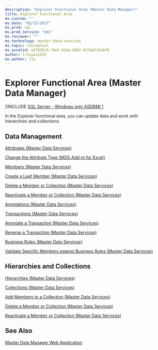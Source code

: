 ```yaml
---
description: "Explorer Functional Area (Master Data Manager)"
title: Explorer Functional Area
ms.custom: ""
ms.date: "03/15/2017"
ms.prod: sql
ms.prod_service: "mds"
ms.reviewer: ""
ms.technology: master-data-services
ms.topic: conceptual
ms.assetid: e2763613-79ef-414a-8dbf-837a0331ebf8
author: lrtoyou1223
ms.author: lle
---
```

# Explorer Functional Area (Master Data Manager)

[!INCLUDE [SQL Server - Windows only ASDBMI  ](../includes/applies-to-version/sql-windows-only-asdbmi.md)]

  In the Explorer functional area, you can update data and work with hierarchies and collections.  
  
## Data Management  
 [Attributes &#40;Master Data Services&#41;](../master-data-services/attributes-master-data-services.md)  
  
 [Change the Attribute Type &#40;MDS Add-in for Excel&#41;](../master-data-services/microsoft-excel-add-in/change-the-attribute-type-mds-add-in-for-excel.md)  
  
 [Members &#40;Master Data Services&#41;](../master-data-services/members-master-data-services.md)  
  
 [Create a Leaf Member &#40;Master Data Services&#41;](../master-data-services/create-a-leaf-member-master-data-services.md)  
  
 [Delete a Member or Collection &#40;Master Data Services&#41;](../master-data-services/delete-a-member-or-collection-master-data-services.md)  
  
 [Reactivate a Member or Collection &#40;Master Data Services&#41;](../master-data-services/reactivate-a-member-or-collection-master-data-services.md)  
  
 [Annotations &#40;Master Data Services&#41;](../master-data-services/annotations-master-data-services.md)  
  
 [Transactions &#40;Master Data Services&#41;](../master-data-services/transactions-master-data-services.md)  
  
 [Annotate a Transaction &#40;Master Data Services&#41;](../master-data-services/annotate-a-transaction-master-data-services.md)  
  
 [Reverse a Transaction &#40;Master Data Services&#41;](../master-data-services/reverse-a-transaction-master-data-services.md)  
  
 [Business Rules &#40;Master Data Services&#41;](../master-data-services/business-rules-master-data-services.md)  
  
 [Validate Specific Members against Business Rules &#40;Master Data Services&#41;](../master-data-services/validate-specific-members-against-business-rules-master-data-services.md)  
  
## Hierarchies and Collections  
 [Hierarchies &#40;Master Data Services&#41;](../master-data-services/hierarchies-master-data-services.md)  
  
   
  
 [Collections &#40;Master Data Services&#41;](../master-data-services/collections-master-data-services.md)  
  
 [Add Members to a Collection &#40;Master Data Services&#41;](../master-data-services/add-members-to-a-collection-master-data-services.md)  
  
 [Delete a Member or Collection &#40;Master Data Services&#41;](../master-data-services/delete-a-member-or-collection-master-data-services.md)  
  
 [Reactivate a Member or Collection &#40;Master Data Services&#41;](../master-data-services/reactivate-a-member-or-collection-master-data-services.md)  
  
## See Also  
 [Master Data Manager Web Application](../master-data-services/master-data-manager-web-application.md)  
  
  
